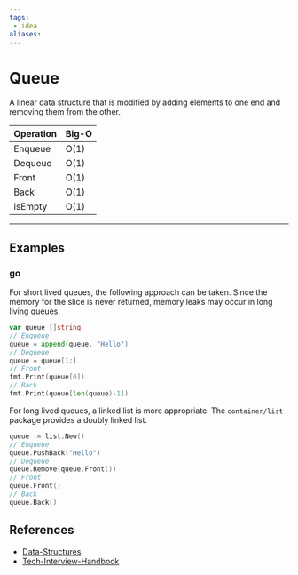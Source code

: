 ```yaml
---
tags:
 - idea
aliases:
---
```


# Queue

A linear data structure that is modified by adding elements to one end and removing them from the other. 

| Operation | Big-O |
|-----------|-------|
| Enqueue | O(1) |
| Dequeue | O(1) |
| Front | O(1) |
| Back | O(1) |
| isEmpty | O(1) |

---

## Examples

### go

For short lived queues, the following approach can be taken. Since the memory for the slice is never returned, memory leaks may occur in long living queues.

```go
var queue []string
// Enqueue
queue = append(queue, "Hello")
// Dequeue
queue = queue[1:]
// Front
fmt.Print(queue[0])
// Back
fmt.Print(queue[len(queue)-1])
```

For long lived queues, a linked list is more appropriate. The `container/list` package provides a doubly linked list.

```go
queue := list.New()
// Enqueue
queue.PushBack("Hello")
// Dequeue
queue.Remove(queue.Front())
// Front
queue.Front()
// Back
queue.Back()
```

## References

- [Data-Structures](Data-Structures.md)
- [Tech-Interview-Handbook](Tech-Interview-Handbook.md)
